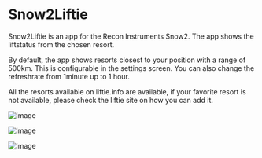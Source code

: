 # Snow2Liftie

Snow2Liftie is an app for the Recon Instruments Snow2.
The app shows the liftstatus from the chosen resort.

By default, the app shows resorts closest to your position with a range of 500km. This is configurable in the settings screen.
You can also change the refreshrate from 1minute up to 1 hour.

All the resorts available on liftie.info are available, if your favorite resort is not available, please check the liftie site on how you can add it.

![image](https://user-images.githubusercontent.com/4774478/211220325-03087d5e-6682-4f9e-a093-c64fa23b73cc.png)

![image](https://user-images.githubusercontent.com/4774478/211220331-bbdb54a0-2df4-4476-ab5b-62193d27ee85.png)

![image](https://user-images.githubusercontent.com/4774478/211220345-4d8a6af5-aad5-4668-8ac9-c1b03cdad3b1.png)
